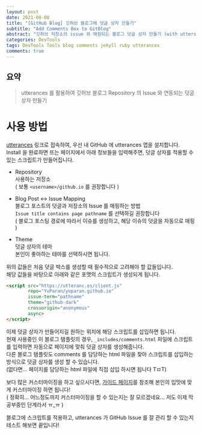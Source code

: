 ```yaml
---
layout: post
date: 2021-08-08
title: "[GitHub Blog] 깃허브 블로그에 덧글 상자 만들기"
subtitle: "Add Comments Box to GitBlog"
abstract: "깃허브 저장소의 issue 와 매핑되는 블로그 덧글 상자 만들기 (with utterances)"
categories: DevTools
tags: DevTools Tools blog comments jekyll ruby utterances
comments: true
---
```


## 요약
> utterances 를 활용하여 
> 깃허브 블로그 Repository 의 Issue 와 연동되는 덧글 상자 만들기

# 사용 방법

[utterances](https://github.com/apps/utterances) 링크로 접속하여, 
우선 내 GitHub 에 utterances 앱을 설치합니다. <br/>
Install 을 완료하면 뜨는 페이지에서 아래 정보들을 입력해주면, 덧글 상자를 적용할 수 있는 스크립트가 만들어집니다.

- Repository <br/>
  사용하는 저장소 <br/>
  ( 보통 `<username>/github.io` 를 권장합니다 )
  
- Blog Post ↔️ Issue Mapping <br/>
  블로그 포스트의 덧글과 저장소의 Issue 를 매핑하는 방법 <br/>
  `Issue title contains page pathname` 를 선택하길 권장합니다 <br/>
  ( 블로그 포스팅 경로에 따라서 이슈를 생성하고, 해당 이슈의 덧글을 자동으로 매핑 )  

- Theme <br/>
  덧글 상자의 테마 <br/>
  본인이 좋아하는 테마를 선택하시면 됩니다.

위의 값들은 처음 덧글 박스를 생성할 때 필수적으로 고려해야 할 값들입니다. <br/>
해당 값들을 바탕으로 아래와 같은 포맷의 스크립트가 생성되게 됩니다.

```html
<script src="https://utteranc.es/client.js"
        repo="YuParan/yuparan.github.io"
        issue-term="pathname"
        theme="github-dark"
        crossorigin="anonymous"
        async>
</script>
```

이제 덧글 상자가 만들어지길 원하는 위치에 해당 스크립트를 삽입하면 됩니다. <br/>
현재 사용중인 이 블로그 탬플릿의 경우, 
`_includes/comments.html` 파일에 스크립트를 입력하면 자동으로 페이지에 맞춰 덧글 상자를 생성해줍니다. <br/>
다른 블로그 탬플릿도 comments 를 담당하는 html 파일을 찾아 스크립트를 삽입하는 방식으로 덧글 상자를 생성 할 수 있습니다. <br/>
(없다면... 페이지를 담당하는 html 파일에 직접 삽입 하시면 됩니다 TㅁT)

보다 많은 커스터마이징을 하고 싶으시다면, 
[가이드 페이지](https://utteranc.es/?installation_id=18743944&setup_action=install)를 참조해 
본인의 입맛에 맞게 커스터마이징 하면 됩니다! <br/>
( 정확히... 어느정도까지 커스터마이징을 할 수 있는지는 잘 모르겠네요... 저도 이제 막 공부중인 단계라서 ㅠ_ㅠ )

블로그에 스크립트를 적용하고, utterances 가 GitHub Issue 를 잘 관리 할 수 있는지 테스트 해보면 끝입니다! <br/>
